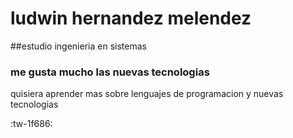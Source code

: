 #  ludwin hernandez melendez
##estudio ingenieria en sistemas 
### me gusta mucho las nuevas tecnologias
quisiera aprender mas sobre lenguajes de programacion y nuevas tecnologias

:tw-1f686:
